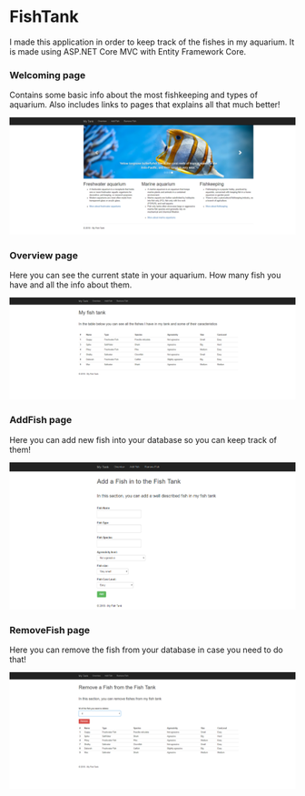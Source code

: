 # FishTank
I made this application in order to keep track of the fishes in my aquarium. It is made using ASP.NET Core MVC with Entity Framework Core.

### Welcoming page

Contains some basic info about the most fishkeeping and types of aquarium. Also includes links to pages that explains all that much better!

![alt text](https://raw.githubusercontent.com/tonigasic/FishTank/master/Readme%20pictures/asp1.png)


### Overview page

Here you can see the current state in your aquarium. How many fish you have and all the info about them.

![alt text](https://raw.githubusercontent.com/tonigasic/FishTank/master/Readme%20pictures/asp2.png)


### AddFish page

Here you can add new fish into your database so you can keep track of them!

![alt text](https://raw.githubusercontent.com/tonigasic/FishTank/master/Readme%20pictures/asp3.png)


### RemoveFish page

Here you can remove the fish from your database in case you need to do that!

![alt text](https://raw.githubusercontent.com/tonigasic/FishTank/master/Readme%20pictures/asp4.png)


